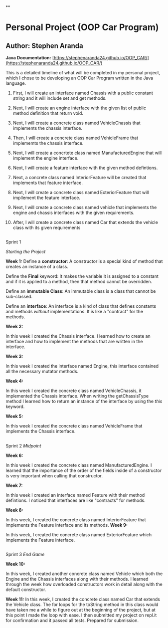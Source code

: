 **


# **Personal Project (OOP Car Program)**


## Author: Stephen Aranda
**Java Documentation:** [https://stephenaranda24.github.io/OOP_CAR/](https://stephenaranda24.github.io/OOP_CAR/)

This is a detailed timeline of what will be completed in my personal project, which I chose to be developing an OOP Car Program written in the Java language.

1.  First, I will create an interface named Chassis with a public constant string and it will include set and get methods. 
    
3.  Next, I will create an engine interface with the given list of public method definition that return void.
    
4.  Next, I will create a concrete class named VehicleChassis that implements the chassis interface.
    
5.  Then, I will create a concrete class named VehicleFrame that implememts the chassis interface.
    
6.  Next, I will create a concrtete class named ManufacturedEngine that will implement the engine interface.
    
7.  Next, I will create a feature interface with the given method defintions.
    
8.  Next, a concrete class named InteriorFeature will be created that implements that feature interface.
    
9.  Next, I will create a concrete class named ExteriorFeature that will impllement the feature interface.
    
10.  Next, I will create a concrete class named vehicle that implements the engine and chassis interfaces with the given requirements.
    
11.  After, I will create a concrete class named Car that extends the vehicle class with its given requirements

## 

Sprint 1

_Starting the Project_

**Week 1:**
Define a **constructor**: A constructor is a special kind of method that creates an instance of a class.

Define the **Final** keyword: It makes the variable it is assigned to a constant and if it is applied to a method, then that method cannot be overridden.

Define an **immutable Class**:  An immutable class is a class that cannot be sub-classed.

Define an **interface**: An interface is a kind of class that defines constants and methods *without* implementations. It is like a "contract" for the methods.

**Week 2:**

In this week I created the Chassis interface. I learned how to create an interface and how to implement the methods that are written in the interface.

**Week 3:**

In this week I created the interface named Engine, this interface contained all the necessary mutator methods.

**Week 4:**

In this week I created the concrete class named VehicleChassis, it implemented the Chassis interface. When writing the getChassisType method I learned how to return an instance of the interface by using the *this* keyword.

**Week 5:**

In this week I created the concrete class named VehicleFrame that implements the Chassis interface.

## 

Sprint 2
*Midpoint*

**Week 6:**

In this week I created the concrete class named ManufacturedEngine. I learned that the importance of the order of the fields inside of a constructor is very important when calling that constructor. 

**Week 7:**

In this week I created an interface named Feature with their method defintions. I noticed that interfaces are like "contracts" for methods.

**Week 8:**

In this week, I created the concrete class named InteriorFeature that implements the Feature interface and its methods.
**Week 9:**

In this week, I created the concrete class named ExteriorFeature which implements the Feature interface.

## 

Sprint 3
*End Game*

**Week 10:**

In this week, I created another concrete class named Vehicle which both the Engine and the Chassis interfaces along with their methods.
I learned through the week how overloaded constructors work in detail along with the default constructor.

**Week 11:**
In this week, I created the concrete class named Car that extends the Vehicle class. The for loops for the toString method in this class would have taken me a while to figure out at the beginning of the project, but at this point I made the loop with ease. I then submitted my project on repl.it for confirmation and it passed all tests. Prepared for submission.
